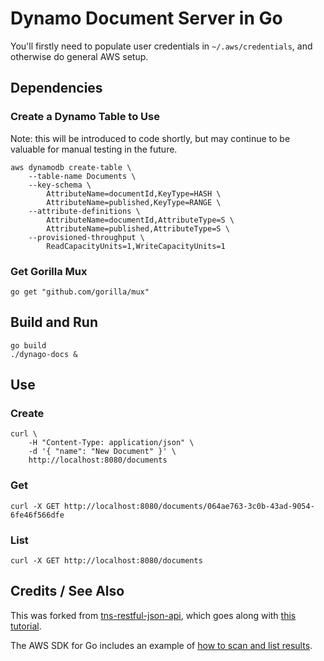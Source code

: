 # Dynamo Document Server in Go

You'll firstly need to populate user credentials in
`~/.aws/credentials`, and otherwise do general AWS setup.

## Dependencies

### Create a Dynamo Table to Use
Note: this will be introduced to code shortly, but may continue to be
valuable for manual testing in the future.

    aws dynamodb create-table \
        --table-name Documents \
        --key-schema \
            AttributeName=documentId,KeyType=HASH \
            AttributeName=published,KeyType=RANGE \
        --attribute-definitions \
            AttributeName=documentId,AttributeType=S \
            AttributeName=published,AttributeType=S \
        --provisioned-throughput \
            ReadCapacityUnits=1,WriteCapacityUnits=1

### Get Gorilla Mux
    go get "github.com/gorilla/mux"

## Build and Run
    go build
    ./dynago-docs &

## Use
### Create
    curl \
        -H "Content-Type: application/json" \
        -d '{ "name": "New Document" }' \
        http://localhost:8080/documents
### Get
    curl -X GET http://localhost:8080/documents/064ae763-3c0b-43ad-9054-6fe46f566dfe

### List
    curl -X GET http://localhost:8080/documents


## Credits / See Also
This was forked from [tns-restful-json-api][source], which goes along
with [this tutorial][tutorial].

The AWS SDK for Go includes an example of [how to scan and list
results][aws-example].

[source]: https://github.com/corylanou/tns-restful-json-api
[tutorial]: https://thenewstack.io/make-a-restful-json-api-go/
[aws-example]: https://github.com/aws/aws-sdk-go/blob/master/example/service/dynamodb/scanItems/scanItems.go

